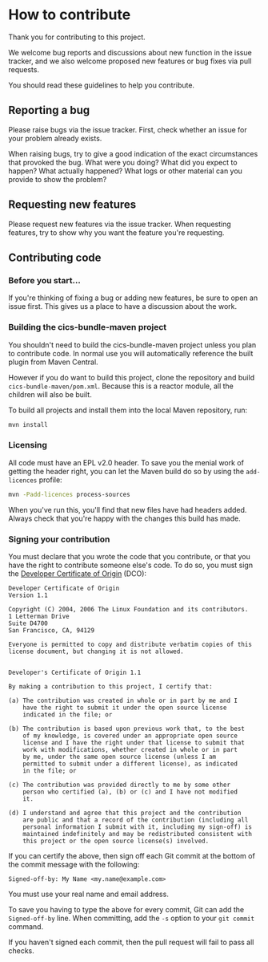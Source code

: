 # How to contribute

Thank you for contributing to this project.

We welcome bug reports and discussions about new function in the issue tracker, and we also welcome proposed new features or bug fixes via pull requests.

You should read these guidelines to help you contribute.

## Reporting a bug

Please raise bugs via the issue tracker. First, check whether an issue for your problem already exists.

When raising bugs, try to give a good indication of the exact circumstances that provoked the bug. What were you doing? What did you expect to happen? What actually happened? What logs or other material can you provide to show the problem?

## Requesting new features

Please request new features via the issue tracker. When requesting features, try to show why you want the feature you're requesting.

## Contributing code

### Before you start…

If you're thinking of fixing a bug or adding new features, be sure to open an issue first. This gives us a place to have a discussion about the work.

### Building the cics-bundle-maven project

You shouldn't need to build the cics-bundle-maven project unless you plan to contribute code. In normal use you will automatically reference the built plugin from Maven Central.

However if you do want to build this project, clone the repository and build `cics-bundle-maven/pom.xml`. Because this is a reactor module, all the children will also be built.

To build all projects and install them into the local Maven repository, run:

```sh
mvn install
```

### Licensing

All code must have an EPL v2.0 header. To save you the menial work of getting the header right, you can let the Maven build do so by using the `add-licences` profile:

```sh
mvn -Padd-licences process-sources
```

When you've run this, you'll find that new files have had headers added. Always check that you're happy with the changes this build has made.

### Signing your contribution

You must declare that you wrote the code that you contribute, or that you have the right to contribute someone else's code. To do so, you must sign the [Developer Certificate of Origin](https://developercertificate.org) (DCO):

```text
Developer Certificate of Origin
Version 1.1

Copyright (C) 2004, 2006 The Linux Foundation and its contributors.
1 Letterman Drive
Suite D4700
San Francisco, CA, 94129

Everyone is permitted to copy and distribute verbatim copies of this
license document, but changing it is not allowed.


Developer's Certificate of Origin 1.1

By making a contribution to this project, I certify that:

(a) The contribution was created in whole or in part by me and I
    have the right to submit it under the open source license
    indicated in the file; or

(b) The contribution is based upon previous work that, to the best
    of my knowledge, is covered under an appropriate open source
    license and I have the right under that license to submit that
    work with modifications, whether created in whole or in part
    by me, under the same open source license (unless I am
    permitted to submit under a different license), as indicated
    in the file; or

(c) The contribution was provided directly to me by some other
    person who certified (a), (b) or (c) and I have not modified
    it.

(d) I understand and agree that this project and the contribution
    are public and that a record of the contribution (including all
    personal information I submit with it, including my sign-off) is
    maintained indefinitely and may be redistributed consistent with
    this project or the open source license(s) involved.
```

If you can certify the above, then sign off each Git commit at the bottom of the commit message with the following:

```text
Signed-off-by: My Name <my.name@example.com>
```

You must use your real name and email address.

To save you having to type the above for every commit, Git can add the `Signed-off-by` line. When committing, add the `-s` option to your `git commit` command.

If you haven't signed each commit, then the pull request will fail to pass all checks.
